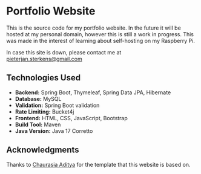 # Portfolio Website

This is the source code for my portfolio website.
In the future it will be hosted at my personal domain, however this is still a work in progress. 
This was made in the interest of learning about self-hosting on my Raspberry Pi.

In case this site is down, please contact me at pieterjan.sterkens@gmail.com 

## Technologies Used

- **Backend:** Spring Boot, Thymeleaf, Spring Data JPA, Hibernate
- **Database:** MySQL
- **Validation:** Spring Boot validation
- **Rate Limiting:** Bucket4j
- **Frontend:** HTML, CSS, JavaScript, Bootstrap
- **Build Tool:** Maven
- **Java Version:** Java 17 Corretto


## Acknowledgments

Thanks to [Chaurasia Aditya](https://github.com/chaurasia-aditya) for the template that this website is based on.
